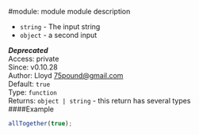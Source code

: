 #module: module
module description


 -  `string` - The input string
 -  `object` - a second input

***Deprecated***  
Access: private  
Since: v0.10.28  
Author: Lloyd <75pound@gmail.com>  
Default: `true`  
Type: `function`  
Returns: `object | string` - this return has several types  
####Example
```js
allTogether(true);
```

